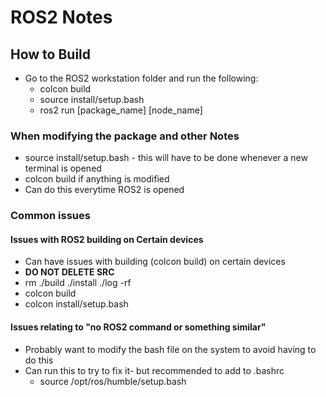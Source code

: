 # ROS2 Notes

## How to Build 
* Go to the ROS2 workstation folder and run the following:
	* colcon build
	* source install/setup.bash
	* ros2 run [package_name] [node_name]
	
### When modifying the package and other Notes
* source install/setup.bash - this will have to be done whenever a new terminal is opened
* colcon build if anything is modified
* Can do this everytime ROS2 is opened

	
### Common issues

#### Issues with ROS2 building on Certain devices


* Can have issues with building (colcon build) on certain devices
* **DO NOT DELETE SRC**
* rm ./build ./install ./log -rf
* colcon build
* colcon install/setup.bash

#### Issues relating to "no ROS2 command or something similar"
* Probably want to modify the bash file on the system to avoid having to do this
* Can run this to try to fix it- but recommended to add to .bashrc
	* source /opt/ros/humble/setup.bash